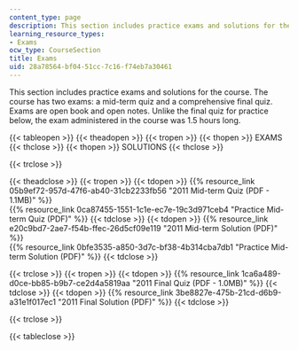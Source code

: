 ```yaml
---
content_type: page
description: This section includes practice exams and solutions for the course.
learning_resource_types:
- Exams
ocw_type: CourseSection
title: Exams
uid: 28a78564-bf04-51cc-7c16-f74eb7a30461
---
```


This section includes practice exams and solutions for the course. The course has two exams: a mid-term quiz and a comprehensive final quiz. Exams are open book and open notes. Unlike the final quiz for practice below, the exam administered in the course was 1.5 hours long.

{{< tableopen >}}
{{< theadopen >}}
{{< tropen >}}
{{< thopen >}}
EXAMS
{{< thclose >}}
{{< thopen >}}
SOLUTIONS
{{< thclose >}}

{{< trclose >}}

{{< theadclose >}}
{{< tropen >}}
{{< tdopen >}}
{{% resource_link 05b9ef72-957d-47f6-ab40-31cb2233fb56 "2011 Mid-term Quiz (PDF - 1.1MB)" %}}  
{{% resource_link 0ca87455-1551-1c1e-ec7e-19c3d971ceb4 "Practice Mid-term Quiz (PDF)" %}}
{{< tdclose >}}
{{< tdopen >}}
{{% resource_link e20c9bd7-2ae7-f54b-ffec-26d5cf09e119 "2011 Mid-term Solution (PDF)" %}}  
{{% resource_link 0bfe3535-a850-3d7c-bf38-4b314cba7db1 "Practice Mid-term Solution (PDF)" %}}
{{< tdclose >}}

{{< trclose >}}
{{< tropen >}}
{{< tdopen >}}
{{% resource_link 1ca6a489-d0ce-bb85-b9b7-ce2d4a5819aa "2011 Final Quiz (PDF - 1.0MB)" %}}
{{< tdclose >}}
{{< tdopen >}}
{{% resource_link 3be8827e-475b-21cd-d6b9-a31e1f017ec1 "2011 Final Solution (PDF)" %}}
{{< tdclose >}}

{{< trclose >}}

{{< tableclose >}}